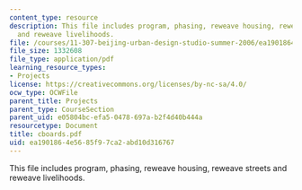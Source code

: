 ```yaml
---
content_type: resource
description: This file includes program, phasing, reweave housing, reweave streets
  and reweave livelihoods.
file: /courses/11-307-beijing-urban-design-studio-summer-2006/ea1901864e5685f97ca2abd10d316767_cboards.pdf
file_size: 1332608
file_type: application/pdf
learning_resource_types:
- Projects
license: https://creativecommons.org/licenses/by-nc-sa/4.0/
ocw_type: OCWFile
parent_title: Projects
parent_type: CourseSection
parent_uid: e05804bc-efa5-0478-697a-b2f4d40b444a
resourcetype: Document
title: cboards.pdf
uid: ea190186-4e56-85f9-7ca2-abd10d316767
---
```

This file includes program, phasing, reweave housing, reweave streets and reweave livelihoods.